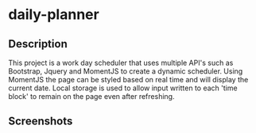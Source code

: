 # daily-planner


## Description
This project is a work day scheduler that uses multiple API's such as Bootstrap, Jquery and MomentJS to create a dynamic scheduler. Using MomentJS the page can be styled based on real time and will display the current date. Local storage is used to allow input written to each 'time block' to remain on the page even after refreshing.


## Screenshots